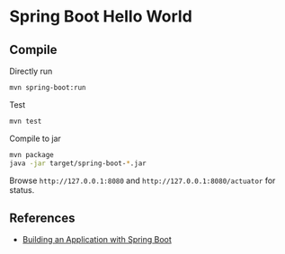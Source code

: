 
# Spring Boot Hello World


## Compile

Directly run

```bash
mvn spring-boot:run
```

Test
```bash
mvn test
```

Compile to jar

```bash
mvn package
java -jar target/spring-boot-*.jar
```

Browse `http://127.0.0.1:8080` and `http://127.0.0.1:8080/actuator` for status.

## References

  * [Building an Application with Spring Boot](https://spring.io/guides/gs/spring-boot/)

